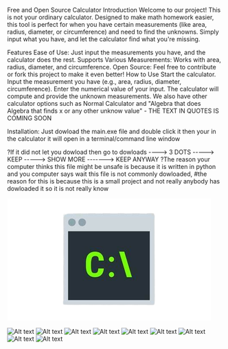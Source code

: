 Free and Open Source Calculator
Introduction
Welcome to our project! This is not your ordinary calculator. Designed to make math homework easier, this tool is perfect for when you have certain measurements (like area, radius, diameter, or circumference) and need to find the unknowns. Simply input what you have, and let the calculator find what you're missing.

Features
Ease of Use: Just input the measurements you have, and the calculator does the rest.
Supports Various Measurements: Works with area, radius, diameter, and circumference.
Open Source: Feel free to contribute or fork this project to make it even better!
How to Use
Start the calculator.
Input the measurement you have (e.g., area, radius, diameter, circumference).
Enter the numerical value of your input.
The calculator will compute and provide the unknown measurements.
We also have other calculator options such as Normal Calculator and "Algebra that does Algebra that finds x or any other unknow value" - THE TEXT IN QUOTES IS COMING SOON

Installation:
Just dowload the main.exe file and double click it then your in the calculator it will open in a terminal/command line window

?If it did not let you dowload then go to dowloads ----> 3 DOTS -----> KEEP -----> SHOW MORE -------> KEEP ANYWAY
?The reason your computer thinks this file might be unsafe is because it is written in python and you computer says wait this file is not commonly dowloaded, #the reason for this is because this is a small project and not really anybody has dowloaded it so it is not really know

![Alt text](cmdCalculatorLogo.png)

![Alt text](1.png)
![Alt text](2.png)
![Alt text](3.png)
![Alt text](4.png)
![Alt text](5.png)
![Alt text](6.png)
![Alt text](7.png)
![Alt text](8.png)
![Alt text](9.png)
